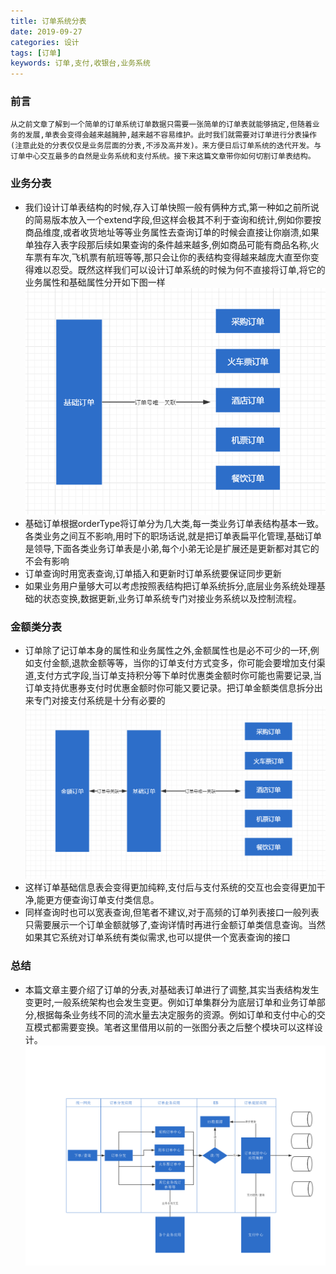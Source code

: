 ```yaml
---
title: 订单系统分表
date: 2019-09-27 
categories: 设计
tags: [订单]
keywords: 订单,支付,收银台,业务系统
---
```


### 前言
	从之前文章了解到一个简单的订单系统订单数据只需要一张简单的订单表就能够搞定,但随着业务的发展,单表会变得会越来越臃肿,越来越不容易维护。此时我们就需要对订单进行分表操作(注意此处的分表仅仅是业务层面的分表,不涉及高并发)。来方便日后订单系统的迭代开发。与订单中心交互最多的自然是业务系统和支付系统。接下来这篇文章带你如何切割订单表结构。
<!--more--> 
### 业务分表

- 我们设计订单表结构的时候,存入订单快照一般有俩种方式,第一种如之前所说的简易版本放入一个extend字段,但这样会极其不利于查询和统计,例如你要按商品维度,或者收货地址等等业务属性去查询订单的时候会直接让你崩溃,如果单独存入表字段那后续如果查询的条件越来越多,例如商品可能有商品名称,火车票有车次,飞机票有航班等等,那只会让你的表结构变得越来越庞大直至你变得难以忍受。既然这样我们可以设计订单系统的时候为何不直接将订单,将它的业务属性和基础属性分开如下图一样
 ![biz](/images/orderImage/biz.png)
- 基础订单根据orderType将订单分为几大类,每一类业务订单表结构基本一致。各类业务之间互不影响,用时下的职场话说,就是把订单表扁平化管理,基础订单是领导,下面各类业务订单表是小弟,每个小弟无论是扩展还是更新都对其它的不会有影响
- 订单查询时用宽表查询,订单插入和更新时订单系统要保证同步更新
- 如果业务用户量够大可以考虑按照表结构把订单系统拆分,底层业务系统处理基础的状态变换,数据更新,业务订单系统专门对接业务系统以及控制流程。

### 金额类分表
- 订单除了记订单本身的属性和业务属性之外,金额属性也是必不可少的一环,例如支付金额,退款金额等等，当你的订单支付方式变多，你可能会要增加支付渠道,支付方式字段,当订单支持积分等下单时优惠类金额时你可能也需要记录,当订单支持优惠券支付时优惠金额时你可能又要记录。把订单金额类信息拆分出来专门对接支付系统是十分有必要的
 ![pay](/images/orderImage/pay_biz.png)
- 这样订单基础信息表会变得更加纯粹,支付后与支付系统的交互也会变得更加干净,能更方便查询订单支付类信息。
- 同样查询时也可以宽表查询,但笔者不建议,对于高频的订单列表接口一般列表只需要展示一个订单金额就够了,查询详情时再进行金额订单类信息查询。当然如果其它系统对订单系统有类似需求,也可以提供一个宽表查询的接口

### 总结
- 本篇文章主要介绍了订单的分表,对基础表订单进行了调整,其实当表结构发生变更时,一般系统架构也会发生变更。例如订单集群分为底层订单和业务订单部分,根据每条业务线不同的流水量去决定服务的资源。例如订单和支付中心的交互模式都需要变换。笔者这里借用以前的一张图分表之后整个模块可以这样设计。
 ![sys](/images/orderImage/sys.png)



